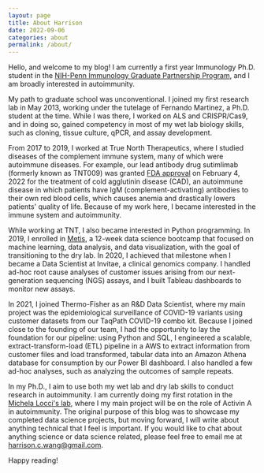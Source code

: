 ```yaml
---
layout: page
title: About Harrison
date: 2022-09-06
categories: about
permalink: /about/
---
```




Hello, and welcome to my blog! I am currently a first year Immunology Ph.D. student in the [NIH-Penn Immunology Graduate Partnership Program](https://www.med.upenn.edu/nih-igg-partnership/), and I am broadly interested in autoimmunity.

My path to graduate school was unconventional. I joined my first research lab in May 2013, working under the tutelage of Fernando Martinez, a Ph.D. student at the time. While I was there, I worked on ALS and CRISPR/Cas9, and in doing so, gained competency in most of my wet lab biology skills, such as cloning, tissue culture, qPCR, and assay development.

From 2017 to 2019, I worked at True North Therapeutics, where I studied diseases of the complement immune system, many of which were autoimmune diseases. For example, our lead antibody drug sutimlimab (formerly known as TNT009) was granted [FDA approval](https://www.fda.gov/drugs/news-events-human-drugs/fda-approves-treatment-adults-rare-type-anemia) on February 4, 2022 for the treatment of cold agglutinin disease (CAD), an autoimmune disease in which patients have IgM (complement-activating) antibodies to their own red blood cells, which causes anemia and drastically lowers patients' quality of life. Because of my work here, I became interested in the immune system and autoimmunity.

While working at TNT, I also became interested in Python programming. In 2019, I enrolled in [Metis](https://www.thisismetis.com/), a 12-week data science bootcamp that focused on machine learning, data analysis, and data visualization, with the goal of transitioning to the dry lab. In 2020, I achieved that milestone when I became a Data Scientist at Invitae, a clinical genomics company. I handled ad-hoc root cause analyses of customer issues arising from our next-generation sequencing (NGS) assays, and I built Tableau dashboards to monitor new assays.

In 2021, I joined Thermo-Fisher as an R&D Data Scientist, where my main project was the epidemiological surveillance of COVID-19 variants using customer datasets from our TaqPath COVID-19 combo kit. Because I joined close to the founding of our team, I had the opportunity to lay the foundation for our pipeline: using Python and SQL, I engineered a scalable, extract-transform-load (ETL) pipeline in a AWS to extract information from customer files and load transformed, tabular data into an Amazon Athena database for consumption by our Power BI dashboard. I also handled a few ad-hoc analyses, such as analyzing the outcomes of sample repeats.

In my Ph.D., I aim to use both my wet lab and dry lab skills to conduct research in autoimmunity. I am currently doing my first rotation in the [Michela Locci's lab](https://www.loccilab.com/), where I my main project will be on the role of Activin A in autoimmunity. The original purpose of this blog was to showcase my completed data science projects, but moving forward, I will write about anything technical that I feel is important. If you would like to chat about anything science or data science related, please feel free to email me at [harrison.c.wang@gmail.com](mailto:harrison.c.wang@gmail.com).

Happy reading!

